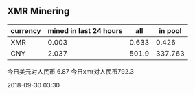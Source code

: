 ## XMR Minering

|currency|mined in last 24 hours|all|in pool|
|---|---|---|---|
|XMR|0.003|0.633|0.426|
|CNY|2.037|501.9|337.763|

今日美元对人民币 6.87	今日xmr对人民币792.3


2018-09-30 03:30